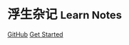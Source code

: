 <!-- _coverpage.md -->

# 浮生杂记 <small>Learn Notes</small>

[GitHub](https://github.com/BioJokar/Learn-Notes)
[Get Started](#浮生杂记)